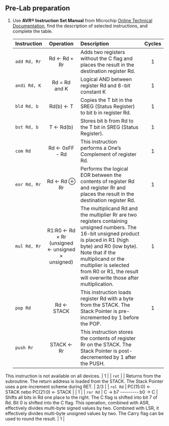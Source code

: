 ## Pre-Lab preparation

1. Use **AVR® Instruction Set Manual** from Microchip [Online Technical Documentation](https://onlinedocs.microchip.com/), find the description of selected instructions, and complete the table.

   | **Instruction** | **Operation** | **Description** | **Cycles** |
   | :-- | :-: | :-- | :-: |
   | `add Rd, Rr` | Rd ← Rd + Rr | Adds two registers without the C flag and places the result in the destination register Rd. | 1 |
   | `andi Rd, K` | Rd = Rd and K | Logical AND between register Rd and 8-bit constant K | 1 |
   | `bld Rd, b` | Rd(b) ← T | Copies the T bit in the SREG (Status Register) to bit b in register Rd. | 1 |
   | `bst Rd, b` | T ← Rd(b) | Stores bit b from Rd to the T bit in SREG (Status Register). | 1 |
   | `com Rd` | Rd ← 0xFF - Rd | This instruction performs a One’s Complement of register Rd. | 1 |
   | `eor Rd, Rr` | Rd ← Rd ⊕ Rr | Performs the logical EOR between the contents of register Rd and register Rr and places the result in the destination register Rd. | 1 |
   | `mul Rd, Rr` | R1:R0 ← Rd × Rr (unsigned ← unsigned × unsigned) | The multiplicand Rd and the multiplier Rr are two registers containing unsigned numbers. The 16-bit unsigned product is placed in R1 (high byte) and R0 (low byte). Note that if the multiplicand or the multiplier is selected from R0 or R1, the result will overwrite those after multiplication. | 1 |
   | `pop Rd` | Rd ← STACK | This instruction loads register Rd with a byte from the STACK. The Stack Pointer is pre-incremented by 1 before the POP. | 1 |
   | `push Rr` | STACK ← Rr | This instruction stores the contents of register Rr on the STACK. The Stack Pointer is post-decremented by 1 after the PUSH.

This instruction is not available on all devices. | 1 |
   | `ret` |  | Returns from the subroutine. The return address is loaded from the STACK. The Stack Pointer uses a pre-increment scheme during RET. | 2/3 |
   | `rol Rd` | PC(15:0) ← STACK nebo PC(21:0) ← STACK |  | 1 |
   | `ror Rd` | C -> b7 --------- b0 -> C | Shifts all bits in Rd one place to the right. The C flag is shifted into bit 7 of Rd. Bit 0 is shifted into the C flag. This operation, combined with ASR, effectively divides multi-byte signed values by two. Combined with LSR, it effectively divides multi-byte unsigned values by two. The Carry flag can be used to round the result. | 1 |